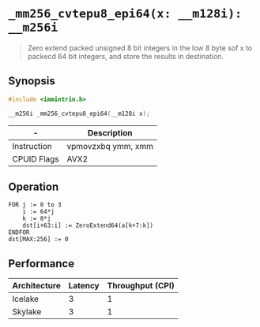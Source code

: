 `_mm256_cvtepu8_epi64(x: __m128i): __m256i`
===========================================

> Zero extend packed unsigned 8 bit integers in the low 8 byte sof x to packecd 64 bit integers, and store the results in destination.

## Synopsis

```c
#include <immintrin.h>

__m256i _mm256_cvtepu8_epi64(__m128i x);
```

| -           | Description        |
| ----------- | ------------------ |
| Instruction | vpmovzxbq ymm, xmm |
| CPUID Flags | AVX2               |

## Operation

```
FOR j := 0 to 3
	i := 64*j
	k := 8*j
	dst[i+63:i] := ZeroExtend64(a[k+7:k])
ENDFOR
dst[MAX:256] := 0
```

## Performance

| Architecture | Latency | Throughput (CPI) |
| ------------ | ------- | ---------------- |
| Icelake      | 3       | 1                |
| Skylake      | 3       | 1                |
